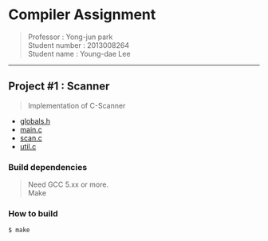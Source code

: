 # Compiler Assignment
> Professor : Yong-jun park<br> Student number : 2013008264 <br> Student name : Young-dae Lee

*******************************

## Project #1 : Scanner
> Implementation of C-Scanner
 * [globals.h](https://github.com/)
 * [main.c](https://github.com/)
 * [scan.c](https://github.com/)
 * [util.c](https://github.com/)

### Build dependencies
> Need GCC 5.xx or more. <br>
> Make

### How to build
```bash
$ make
```
